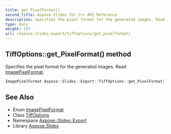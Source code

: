 ```yaml
---
title: get_PixelFormat()
second_title: Aspose.Slides for C++ API Reference
description: Specifies the pixel format for the generated images. Read ImagePixelFormat.
type: docs
weight: 157
url: /aspose.slides.export/tiffoptions/get_pixelformat/
---
```

## TiffOptions::get_PixelFormat() method


Specifies the pixel format for the generated images. Read [ImagePixelFormat](../../imagepixelformat/).

```cpp
ImagePixelFormat Aspose::Slides::Export::TiffOptions::get_PixelFormat() override
```

## See Also

* Enum [ImagePixelFormat](../../imagepixelformat/)
* Class [TiffOptions](../)
* Namespace [Aspose::Slides::Export](../../)
* Library [Aspose.Slides](../../../)